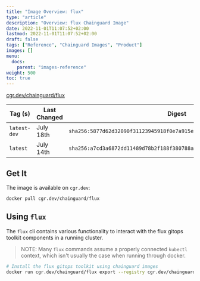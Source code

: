 ```yaml
---
title: "Image Overview: flux"
type: "article"
description: "Overview: flux Chainguard Image"
date: 2022-11-01T11:07:52+02:00
lastmod: 2022-11-01T11:07:52+02:00
draft: false
tags: ["Reference", "Chainguard Images", "Product"]
images: []
menu:
  docs:
    parent: "images-reference"
weight: 500
toc: true
---
```


[cgr.dev/chainguard/flux](https://github.com/chainguard-images/images/tree/main/images/flux)

| Tag (s)       | Last Changed | Digest                                                                    |
|---------------|--------------|---------------------------------------------------------------------------|
|  `latest-dev` | July 18th    | `sha256:5877d62d32090f31123945918f0e7a915e475b8bf19104f7a7735a17e6a18c12` |
|  `latest`     | July 14th    | `sha256:a7cd3a6872dd11489d78b2f188f380788a03190d641ca8cf7e0c5921041e67a4` |



## Get It

The image is available on `cgr.dev`:

```
docker pull cgr.dev/chainguard/flux
```

## Using `flux`

The `flux` cli contains various functionality to interact with the flux gitops toolkit components in a running cluster.

> NOTE: Many `flux` commands assume a properly connected `kubectl` context, which isn't usually the case when running through docker.

```bash
# Install the flux gitops toolkit using chainguard images
docker run cgr.dev/chainguard/flux export --registry cgr.dev/chainguard | kubectl apply -f -
```

